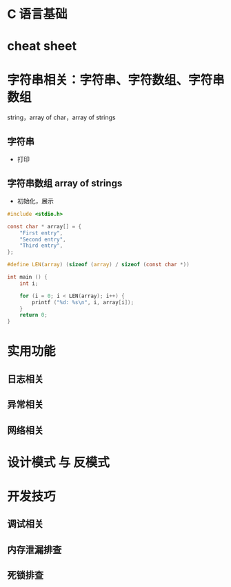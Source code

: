 # C 语言基础

# cheat sheet



# 字符串相关：字符串、字符数组、字符串数组

string，array of char，array of strings
## 字符串

- 打印


## 字符串数组 array of strings

- 初始化，展示

```c
#include <stdio.h>

const char * array[] = {
    "First entry",
    "Second entry",
    "Third entry",
};

#define LEN(array) (sizeof (array) / sizeof (const char *))

int main () {
    int i;

    for (i = 0; i < LEN(array); i++) {
        printf ("%d: %s\n", i, array[i]);
    }
    return 0;
}
```

# 实用功能

## 日志相关

## 异常相关

## 网络相关

# 设计模式 与 反模式



# 开发技巧

## 调试相关

## 内存泄漏排查

## 死锁排查
